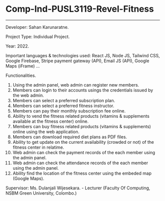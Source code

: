# Comp-Ind-PUSL3119-Revel-Fitness
---------------------------------

Developer: Sahan Karunaratne.

Project Type: Individual Project.

Year: 2022.

Important languages & technologies used:
React JS, Node JS, Tailwind CSS, Google Firebase, Stripe payment gateway (API), Email JS (API), Google Maps (iFrame) ...


Functionalities.

01. Using the admin panel, web admin can register new members.
02. Members can login to their accounts usings the credentials issued by the web admin.
03. Members can select a preferred subscription plan.
04. Members can select a preferred fitness instructor.
05. Members can pay their monthly subscription fee online.
06. Ability to vend the fitness related products (vitamins & supplements available at the fitness center) online.
07. Members can buy fitness related products (vitamins & supplements) online using the web application.
08. Members can download required diet plans as PDF files.
09. Ability to get update on the current availability (crowded or not) of the fitness center in relatime.
10. Web admin can check the payment records of the each member using the admin panel.
10. Web admin can check the attendance records of the each member using the admin panel.
11. Ability find the location of the fitness center using the embeded map (Google Maps).

Supervisor:
Ms. Dulanjali Wijesekara. - Lecturer (Faculty Of Computing, NSBM Green University, Colombo.)
